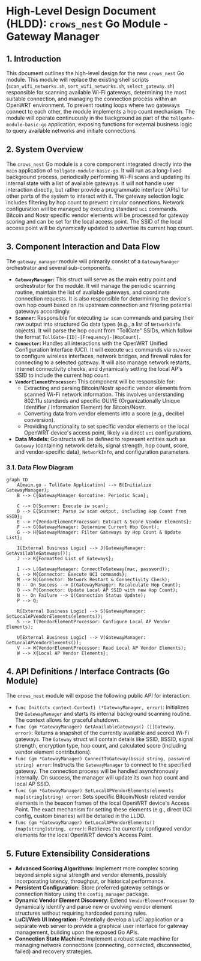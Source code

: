 # High-Level Design Document (HLDD): `crows_nest` Go Module - Gateway Manager

## 1. Introduction

This document outlines the high-level design for the new `crows_nest` Go module. This module will replace the existing shell scripts (`scan_wifi_networks.sh`, `sort_wifi_networks.sh`, `select_gateway.sh`) responsible for scanning available Wi-Fi gateways, determining the most suitable connection, and managing the connection process within an OpenWRT environment. To prevent routing loops where two gateways connect to each other, the module implements a hop count mechanism. The module will operate continuously in the background as part of the `tollgate-module-basic-go` application, exposing functions for external business logic to query available networks and initiate connections.

## 2. System Overview

The `crows_nest` Go module is a core component integrated directly into the `main` application of `tollgate-module-basic-go`. It will run as a long-lived background process, periodically performing Wi-Fi scans and updating its internal state with a list of available gateways. It will not handle user interaction directly, but rather provide a programmatic interface (APIs) for other parts of the system to interact with it. The gateway selection logic includes filtering by hop count to prevent circular connections. Network configuration will be managed by executing standard `uci` commands. Bitcoin and Nostr specific vendor elements will be processed for gateway scoring and can be set for the local access point. The SSID of the local access point will be dynamically updated to advertise its current hop count.

## 3. Component Interaction and Data Flow

The `gateway_manager` module will primarily consist of a `GatewayManager` orchestrator and several sub-components.

*   **`GatewayManager`:** This struct will serve as the main entry point and orchestrator for the module. It will manage the periodic scanning routine, maintain the list of available gateways, and coordinate connection requests. It is also responsible for determining the device's own hop count based on its upstream connection and filtering potential gateways accordingly.
*   **`Scanner`:** Responsible for executing `iw scan` commands and parsing their raw output into structured Go data types (e.g., a list of `NetworkInfo` objects). It will parse the hop count from "TollGate" SSIDs, which follow the format `TollGate-[ID]-[Frequency]-[HopCount]`.
*   **`Connector`:** Handles all interactions with the OpenWRT Unified Configuration Interface (UCI). It will execute `uci` commands via `os/exec` to configure wireless interfaces, network bridges, and firewall rules for connecting to a selected gateway. It will also manage network restarts, internet connectivity checks, and dynamically setting the local AP's SSID to include the current hop count.
*   **`VendorElementProcessor`:** This component will be responsible for:
    *   Extracting and parsing Bitcoin/Nostr specific vendor elements from scanned Wi-Fi network information. This involves understanding 802.11u standards and specific OUI/IE (Organizationally Unique Identifier / Information Element) for Bitcoin/Nostr.
    *   Converting data from vendor elements into a score (e.g., decibel conversion).
    *   Providing functionality to set specific vendor elements on the local OpenWRT device's access point, likely via direct `uci` configurations.
*   **Data Models:** Go structs will be defined to represent entities such as `Gateway` (containing network details, signal strength, hop count, score, and vendor-specific data), `NetworkInfo`, and configuration parameters.

### 3.1. Data Flow Diagram

```mermaid
graph TD
    A[main.go - TollGate Application] --> B(Initialize GatewayManager);
    B --> C{GatewayManager Goroutine: Periodic Scan};

    C --> D(Scanner: Execute iw scan);
    D --> E{Scanner: Parse iw scan output, including Hop Count from SSID};
    E --> F{VendorElementProcessor: Extract & Score Vendor Elements};
    F --> G(GatewayManager: Determine Current Hop Count);
    G --> H{GatewayManager: Filter Gateways by Hop Count & Update List};

    I[External Business Logic] --> J(GatewayManager: GetAvailableGateways());
    J --> K{Formatted List of Gateways};

    I --> L(GatewayManager: ConnectToGateway(mac, password));
    L --> M{Connector: Execute UCI commands};
    M --> N(Connector: Network Restart & Connectivity Check);
    N -- On Success --> O(GatewayManager: Recalculate Hop Count);
    O --> P(Connector: Update Local AP SSID with new Hop Count);
    N -- On Failure --> Q(Connection Status Update);
    P --> Q;

    R[External Business Logic] --> S(GatewayManager: SetLocalAPVendorElements(elements));
    S --> T(VendorElementProcessor: Configure Local AP Vendor Elements);

    U[External Business Logic] --> V(GatewayManager: GetLocalAPVendorElements());
    V --> W(VendorElementProcessor: Read Local AP Vendor Elements);
    W --> X{Local AP Vendor Elements};
```

## 4. API Definitions / Interface Contracts (Go Module)

The `crows_nest` module will expose the following public API for interaction:

*   `func Init(ctx context.Context) (*GatewayManager, error)`: Initializes the `GatewayManager` and starts its internal background scanning routine. The context allows for graceful shutdown.
*   `func (gm *GatewayManager) GetAvailableGateways() ([]Gateway, error)`: Returns a snapshot of the currently available and scored Wi-Fi gateways. The `Gateway` struct will contain details like SSID, BSSID, signal strength, encryption type, hop count, and calculated score (including vendor element contributions).
*   `func (gm *GatewayManager) ConnectToGateway(bssid string, password string) error`: Instructs the `GatewayManager` to connect to the specified gateway. The connection process will be handled asynchronously internally. On success, the manager will update its own hop count and local AP SSID.
*   `func (gm *GatewayManager) SetLocalAPVendorElements(elements map[string]string) error`: Sets specific Bitcoin/Nostr related vendor elements in the beacon frames of the local OpenWRT device's Access Point. The exact mechanism for setting these elements (e.g., direct UCI config, custom binaries) will be detailed in the LLDD.
*   `func (gm *GatewayManager) GetLocalAPVendorElements() (map[string]string, error)`: Retrieves the currently configured vendor elements for the local OpenWRT device's Access Point.

## 5. Future Extensibility Considerations

*   **Advanced Scoring Algorithms:** Implement more complex scoring beyond simple signal strength and vendor elements, possibly incorporating latency, throughput, or historical performance.
*   **Persistent Configuration:** Store preferred gateway settings or connection history using the `config_manager` package.
*   **Dynamic Vendor Element Discovery:** Extend `VendorElementProcessor` to dynamically identify and parse new or evolving vendor element structures without requiring hardcoded parsing rules.
*   **LuCI/Web UI Integration:** Potentially develop a LuCI application or a separate web server to provide a graphical user interface for gateway management, building upon the exposed Go APIs.
*   **Connection State Machine:** Implement a robust state machine for managing network connections (connecting, connected, disconnected, failed) and recovery strategies.
